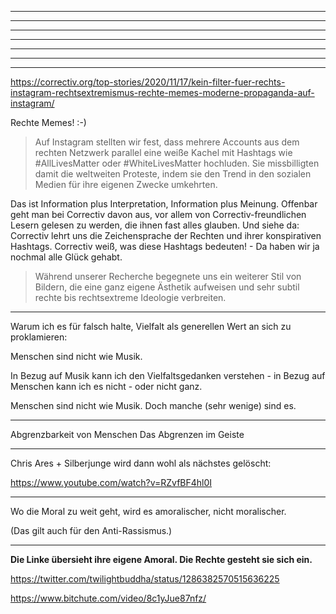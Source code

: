 

--------- --------- --------- --------- --------- --------- --------- ---------
--------- --------- --------- --------- --------- --------- --------- ---------
--------- --------- --------- --------- --------- --------- --------- ---------
--------- --------- --------- --------- --------- --------- --------- ---------
--------- --------- --------- --------- --------- --------- --------- ---------
--------- --------- --------- --------- --------- --------- --------- ---------













--------- --------- --------- --------- --------- --------- --------- ---------

https://correctiv.org/top-stories/2020/11/17/kein-filter-fuer-rechts-instagram-rechtsextremismus-rechte-memes-moderne-propaganda-auf-instagram/

Rechte Memes!
:-)



> Auf Instagram stellten wir fest, dass mehrere Accounts aus dem rechten Netzwerk parallel eine weiße Kachel mit Hashtags wie #AllLivesMatter oder #WhiteLivesMatter hochluden. Sie missbilligten damit die weltweiten Proteste, indem sie den Trend in den sozialen Medien für ihre eigenen Zwecke umkehrten.

Das ist Information plus Interpretation, Information plus Meinung. Offenbar geht man bei Correctiv davon aus, vor allem von Correctiv-freundlichen Lesern gelesen zu werden, die ihnen fast alles glauben. Und siehe da: Correctiv lehrt uns die Zeichensprache der Rechten und ihrer konspirativen Hashtags. Correctiv weiß, was diese Hashtags bedeuten! - Da haben wir ja nochmal alle Glück gehabt.



> Während unserer Recherche begegnete uns ein weiterer Stil von Bildern, die eine ganz eigene Ästhetik aufweisen und sehr subtil rechte bis rechtsextreme Ideologie verbreiten.











--------- --------- --------- --------- --------- --------- --------- ---------




Warum ich es für falsch halte, Vielfalt als generellen Wert an sich zu proklamieren:

Menschen sind nicht wie Musik.

In Bezug auf Musik kann ich den Vielfaltsgedanken verstehen - in Bezug auf Menschen kann ich es nicht - oder nicht ganz.


Menschen sind nicht wie Musik. Doch manche (sehr wenige) sind es.



---------


Abgrenzbarkeit von Menschen
Das Abgrenzen im Geiste


---------



Chris Ares + Silberjunge wird dann wohl als nächstes gelöscht:

https://www.youtube.com/watch?v=RZvfBF4hl0I



---------

Wo die Moral zu weit geht, wird es amoralischer, nicht moralischer.

(Das gilt auch für den Anti-Rassismus.)

---------

**Die Linke übersieht ihre eigene Amoral.
Die Rechte gesteht sie sich ein.**




https://twitter.com/twilightbuddha/status/1286382570515636225

https://www.bitchute.com/video/8c1yJue87nfz/

